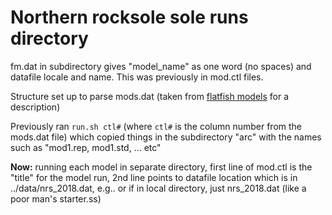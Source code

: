 # Northern rocksole sole runs directory

fm.dat in subdirectory gives "model_name" as one word (no spaces) and datafile locale and name. This was previously in mod.ctl files.

Structure set up to parse mods.dat (taken from [flatfish models](https://docs.google.com/spreadsheets/d/1Jw--X8M61LFjPUFNv5vFXozBwmQCpf7FwIDhQFs38lM/edit#gid=1701376339) for a description)

Previously ran `run.sh ctl#` (where `ctl#` is the column number from the mods.dat file) which copied things in the subdirectory "arc\" with the names such as "mod1.rep, mod1.std, ... etc"

**Now:** running each model in separate directory, first line of mod.ctl is the "title" for the model run, 2nd line points to datafile location which is in ../data/nrs_2018.dat, e.g.. or if in local directory, just nrs_2018.dat (like a poor man's starter.ss)

